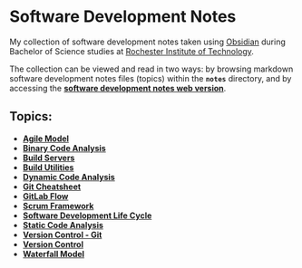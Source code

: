 # Software Development Notes

My collection of software development notes taken using [Obsidian](https://obsidian.md/) during Bachelor of Science studies at [Rochester Institute of Technology](https://www.rit.edu/).

The collection can be viewed and read in two ways: by browsing markdown software development notes files (topics) within the **`notes`** directory, and by accessing the [**software development notes web version**](https://software-development-notes.netlify.app/).

## Topics:

- [**Agile Model**](agile-model)
- [**Binary Code Analysis**](binary-code-analysis)
- [**Build Servers**](build-servers)
- [**Build Utilities**](build-utilities)
- [**Dynamic Code Analysis**](dynamic-code-analysis)
- [**Git Cheatsheet**](git-cheatsheet)
- [**GitLab Flow**](gitlab-flow)
- [**Scrum Framework**](scrum-framework)
- [**Software Development Life Cycle**](software-development-life-cycle)
- [**Static Code Analysis**](static-code-analysis)
- [**Version Control - Git**](version-control-git)
- [**Version Control**](version-control)
- [**Waterfall Model**](waterfall-model)
